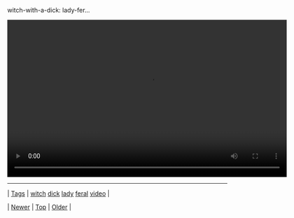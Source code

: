 <!--
title: witch-with-a-dick
date: 2020-06-28T15:27:00.157Z
tags: witch, dick, lady, feral, video
-->


witch-with-a-dick: lady-fer...

<video controls="controls" autoplay="autoplay" src="158812566038.mp4" type="video/mp4" width="640" height="360"></video>

<!--BOTTOM-POST-NAVIGATION-->
---

| [Tags](tags.md) | [witch](tag-witch.md) [dick](tag-dick.md) [lady](tag-lady.md) [feral](tag-feral.md) [video](tag-video.md) |

| [Newer](158807523407.md) | [Top](index.md) | [Older](158884489087.md) |